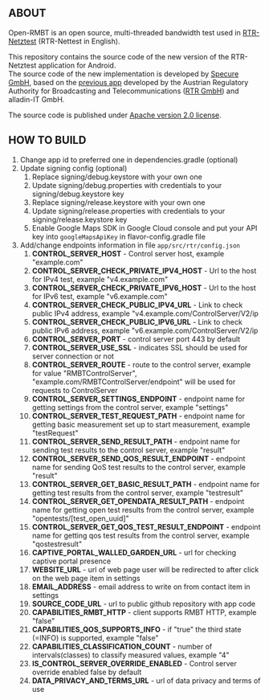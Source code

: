## ABOUT

Open-RMBT is an open source, multi-threaded bandwidth test used in [RTR-Netztest](https://www.netztest.at/de/) (RTR-Nettest in English).</p>
This repository contains the source code of the new version of the RTR-Netztest application for Android.</br> The source code of the new implementation is developed by [Specure GmbH](https://martes-specure.com/), based on the [previous app](https://github.com/rtr-nettest/open-rmbt) developed by the Austrian Regulatory Authority for Broadcasting and Telecommunications ([RTR GmbH](https://www.rtr.at/)) and alladin-IT GmbH.</p>
The source code is published under [Apache version 2.0 license](https://github.com/rtr-nettest/open-rmbt-android/blob/master/LICENSE).

## HOW TO BUILD

1. Change app id to preferred one in dependencies.gradle (optional)
2. Update signing config (optional)
	1. Replace signing/debug.keystore with your own one
	2. Update signing/debug.properties with credentials to your signing/debug.keystore key
	3. Replace signing/release.keystore with your own one
	4. Update signing/release.properties with credentials to your signing/release.keystore key
	5. Enable Google Maps SDK in Google Cloud console and put your API key into `googleMapsApiKey` in flavor-config.gradle file
3. Add/change endpoints information in file `app/src/rtr/config.json`
    1. **CONTROL_SERVER_HOST** - Control server host, example "example.com"
    2. **CONTROL_SERVER_CHECK_PRIVATE_IPV4_HOST** - Url to the host for IPv4 test, example "v4.example.com"
    3. **CONTROL_SERVER_CHECK_PRIVATE_IPV6_HOST** - Url to the host for IPv6 test, example "v6.example.com"
    4. **CONTROL_SERVER_CHECK_PUBLIC_IPV4_URL** - Link to check public IPv4 address, example "v4.example.com/ControlServer/V2/ip
    5. **CONTROL_SERVER_CHECK_PUBLIC_IPV6_URL** - Link to check public IPv6 address, example "v6.example.com/ControlServer/V2/ip
    6. **CONTROL_SERVER_PORT** - control server port 443 by default
    7. **CONTROL_SERVER_USE_SSL** - indicates SSL should be used for server connection or not
    8. **CONTROL_SERVER_ROUTE** - route to the control server, example for value "RMBTControlServer", "example.com/RMBTControlServer/endpoint" will be used for requests to ControlServer
    9. **CONTROL_SERVER_SETTINGS_ENDPOINT** - endpoint name for getting settings from the control server, example "settings"
    10. **CONTROL_SERVER_TEST_REQUEST_PATH** - endpoint name for getting basic measurement set up to start measurement, example "testRequest"
    11. **CONTROL_SERVER_SEND_RESULT_PATH** - endpoint name for sending test results to the control server, example "result"
    12. **CONTROL_SERVER_SEND_QOS_RESULT_ENDPOINT** - endpoint name for sending QoS test results to the control server, example "result"
    13. **CONTROL_SERVER_GET_BASIC_RESULT_PATH** - endpoint name for getting test results from the control server, example "testresult"
    14. **CONTROL_SERVER_GET_OPENDATA_RESULT_PATH** - endpoint name for getting open test results from the control server, example "opentests/[test_open_uuid]"
    15. **CONTROL_SERVER_GET_QOS_TEST_RESULT_ENDPOINT** - endpoint name for getting qos test results from the control server, example "qostestresult"
    16. **CAPTIVE_PORTAL_WALLED_GARDEN_URL** - url for checking captive portal presence
    17. **WEBSITE_URL** - url of web page user will be redirected to after click on the web page item in settings
    18. **EMAIL_ADDRESS** - email address to write on from contact item in settings
    19. **SOURCE_CODE_URL** - url to public github repository with app code
    20. **CAPABILITIES_RMBT_HTTP** - client supports RMBT HTTP, example "false"
    21. **CAPABILITIES_QOS_SUPPORTS_INFO** - if "true" the third state (=INFO) is supported, example "false"
    22. **CAPABILITIES_CLASSIFICATION_COUNT** - number of intervals(classes) to classify measured values, example "4"
    23. **IS_CONTROL_SERVER_OVERRIDE_ENABLED** - Control server override enabled false by default
    24. **DATA_PRIVACY_AND_TERMS_URL** - url of data privacy and terms of use